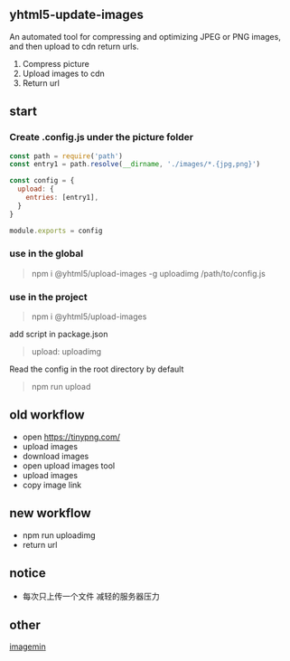 ## yhtml5-update-images

An automated tool for compressing and optimizing JPEG or PNG images,
and then upload to cdn return urls.

1. Compress picture
2. Upload images to cdn
3. Return url

## start

### Create .config.js under the picture folder
```js
const path = require('path')
const entry1 = path.resolve(__dirname, './images/*.{jpg,png}')

const config = {
  upload: {
    entries: [entry1],
  }
}

module.exports = config
```

### use in the global
> npm i @yhtml5/upload-images -g
> uploadimg /path/to/config.js


### use in the project

> npm i @yhtml5/upload-images

add script in package.json
> upload: uploadimg

Read the config in the root directory by default
> npm run upload


## old workflow
* open https://tinypng.com/
* upload images
* download images
* open upload images tool
* upload images
* copy image link

## new workflow
* npm run uploadimg
* return url

## notice
* 每次只上传一个文件 减轻的服务器压力

## other
[imagemin](https://github.com/imagemin/imagemin)
